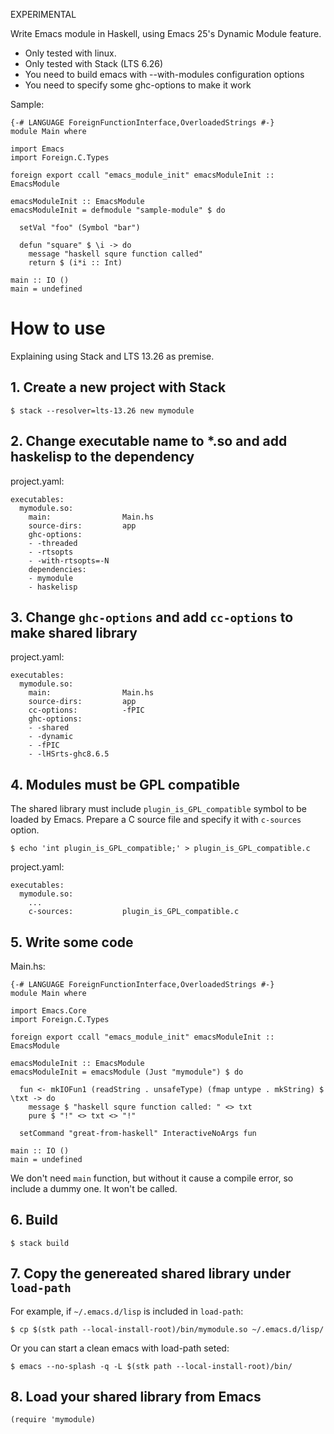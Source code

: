 EXPERIMENTAL

Write Emacs module in Haskell, using Emacs 25's Dynamic Module feature.

* Only tested with linux.
* Only tested with Stack (LTS 6.26)
* You need to build emacs with --with-modules configuration options
* You need to specify some ghc-options to make it work

Sample:

    {-# LANGUAGE ForeignFunctionInterface,OverloadedStrings #-}
    module Main where

    import Emacs
    import Foreign.C.Types

    foreign export ccall "emacs_module_init" emacsModuleInit :: EmacsModule

    emacsModuleInit :: EmacsModule
    emacsModuleInit = defmodule "sample-module" $ do

      setVal "foo" (Symbol "bar")

      defun "square" $ \i -> do
        message "haskell squre function called"
        return $ (i*i :: Int)

    main :: IO ()
    main = undefined

# How to use

Explaining using Stack and LTS 13.26 as premise.

## 1. Create a new project with Stack

    $ stack --resolver=lts-13.26 new mymodule

## 2. Change executable name to *.so and add haskelisp to the dependency

project.yaml:

    executables:
      mymodule.so:
        main:                Main.hs
        source-dirs:         app
        ghc-options:
        - -threaded
        - -rtsopts
        - -with-rtsopts=-N
        dependencies:
        - mymodule
        - haskelisp

## 3. Change `ghc-options` and add `cc-options` to make shared library

project.yaml:

    executables:
      mymodule.so:
        main:                Main.hs
        source-dirs:         app
        cc-options:          -fPIC
        ghc-options:
        - -shared
        - -dynamic
        - -fPIC
        - -lHSrts-ghc8.6.5

## 4. Modules must be GPL compatible

The shared library must include `plugin_is_GPL_compatible` symbol to be loaded by Emacs.
Prepare a C source file and specify it with `c-sources` option.

    $ echo 'int plugin_is_GPL_compatible;' > plugin_is_GPL_compatible.c

project.yaml:

    executables:
      mymodule.so:
        ...
        c-sources:           plugin_is_GPL_compatible.c

## 5. Write some code

Main.hs:

    {-# LANGUAGE ForeignFunctionInterface,OverloadedStrings #-}
    module Main where

    import Emacs.Core
    import Foreign.C.Types

    foreign export ccall "emacs_module_init" emacsModuleInit :: EmacsModule

    emacsModuleInit :: EmacsModule
    emacsModuleInit = emacsModule (Just "mymodule") $ do

      fun <- mkIOFun1 (readString . unsafeType) (fmap untype . mkString) $ \txt -> do
        message $ "haskell squre function called: " <> txt
        pure $ "!" <> txt <> "!"

      setCommand "great-from-haskell" InteractiveNoArgs fun

    main :: IO ()
    main = undefined

We don't need `main` function, but without it cause a compile error,
so include a dummy one. It won't be called.

## 6. Build

    $ stack build

## 7. Copy the genereated shared library under `load-path`

For example, if `~/.emacs.d/lisp` is included in `load-path`:

    $ cp $(stk path --local-install-root)/bin/mymodule.so ~/.emacs.d/lisp/

Or you can start a clean emacs with load-path seted:

    $ emacs --no-splash -q -L $(stk path --local-install-root)/bin/

## 8. Load your shared library from Emacs

    (require 'mymodule)
